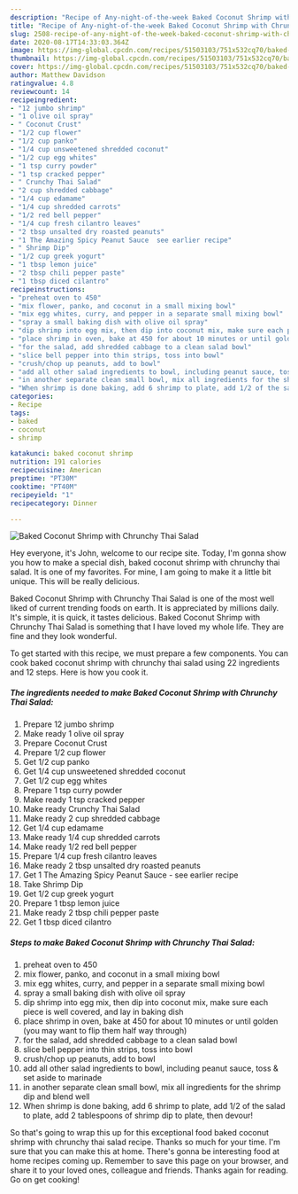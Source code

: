 ```yaml
---
description: "Recipe of Any-night-of-the-week Baked Coconut Shrimp with Chrunchy Thai Salad"
title: "Recipe of Any-night-of-the-week Baked Coconut Shrimp with Chrunchy Thai Salad"
slug: 2508-recipe-of-any-night-of-the-week-baked-coconut-shrimp-with-chrunchy-thai-salad
date: 2020-08-17T14:33:03.364Z
image: https://img-global.cpcdn.com/recipes/51503103/751x532cq70/baked-coconut-shrimp-with-chrunchy-thai-salad-recipe-main-photo.jpg
thumbnail: https://img-global.cpcdn.com/recipes/51503103/751x532cq70/baked-coconut-shrimp-with-chrunchy-thai-salad-recipe-main-photo.jpg
cover: https://img-global.cpcdn.com/recipes/51503103/751x532cq70/baked-coconut-shrimp-with-chrunchy-thai-salad-recipe-main-photo.jpg
author: Matthew Davidson
ratingvalue: 4.8
reviewcount: 14
recipeingredient:
- "12 jumbo shrimp"
- "1 olive oil spray"
- " Coconut Crust"
- "1/2 cup flower"
- "1/2 cup panko"
- "1/4 cup unsweetened shredded coconut"
- "1/2 cup egg whites"
- "1 tsp curry powder"
- "1 tsp cracked pepper"
- " Crunchy Thai Salad"
- "2 cup shredded cabbage"
- "1/4 cup edamame"
- "1/4 cup shredded carrots"
- "1/2 red bell pepper"
- "1/4 cup fresh cilantro leaves"
- "2 tbsp unsalted dry roasted peanuts"
- "1 The Amazing Spicy Peanut Sauce  see earlier recipe"
- " Shrimp Dip"
- "1/2 cup greek yogurt"
- "1 tbsp lemon juice"
- "2 tbsp chili pepper paste"
- "1 tbsp diced cilantro"
recipeinstructions:
- "preheat oven to 450"
- "mix flower, panko, and coconut in a small mixing bowl"
- "mix egg whites, curry, and pepper in a separate small mixing bowl"
- "spray a small baking dish with olive oil spray"
- "dip shrimp into egg mix, then dip into coconut mix, make sure each piece is well covered, and lay in baking dish"
- "place shrimp in oven, bake at 450 for about 10 minutes or until golden (you may want to flip them half way through)"
- "for the salad, add shredded cabbage to a clean salad bowl"
- "slice bell pepper into thin strips, toss into bowl"
- "crush/chop up peanuts, add to bowl"
- "add all other salad ingredients to bowl, including peanut sauce, toss &amp; set aside to marinade"
- "in another separate clean small bowl, mix all ingredients for the shrimp dip and blend well"
- "When shrimp is done baking, add 6 shrimp to plate, add 1/2 of the salad to plate, add 2 tablespoons of shrimp dip to plate, then devour!"
categories:
- Recipe
tags:
- baked
- coconut
- shrimp

katakunci: baked coconut shrimp 
nutrition: 191 calories
recipecuisine: American
preptime: "PT30M"
cooktime: "PT40M"
recipeyield: "1"
recipecategory: Dinner

---
```



![Baked Coconut Shrimp with Chrunchy Thai Salad](https://img-global.cpcdn.com/recipes/51503103/751x532cq70/baked-coconut-shrimp-with-chrunchy-thai-salad-recipe-main-photo.jpg)

Hey everyone, it's John, welcome to our recipe site. Today, I'm gonna show you how to make a special dish, baked coconut shrimp with chrunchy thai salad. It is one of my favorites. For mine, I am going to make it a little bit unique. This will be really delicious.



Baked Coconut Shrimp with Chrunchy Thai Salad is one of the most well liked of current trending foods on earth. It is appreciated by millions daily. It's simple, it is quick, it tastes delicious. Baked Coconut Shrimp with Chrunchy Thai Salad is something that I have loved my whole life. They are fine and they look wonderful.


To get started with this recipe, we must prepare a few components. You can cook baked coconut shrimp with chrunchy thai salad using 22 ingredients and 12 steps. Here is how you cook it.

<!--inarticleads1-->

##### The ingredients needed to make Baked Coconut Shrimp with Chrunchy Thai Salad:

1. Prepare 12 jumbo shrimp
1. Make ready 1 olive oil spray
1. Prepare  Coconut Crust
1. Prepare 1/2 cup flower
1. Get 1/2 cup panko
1. Get 1/4 cup unsweetened shredded coconut
1. Get 1/2 cup egg whites
1. Prepare 1 tsp curry powder
1. Make ready 1 tsp cracked pepper
1. Make ready  Crunchy Thai Salad
1. Make ready 2 cup shredded cabbage
1. Get 1/4 cup edamame
1. Make ready 1/4 cup shredded carrots
1. Make ready 1/2 red bell pepper
1. Prepare 1/4 cup fresh cilantro leaves
1. Make ready 2 tbsp unsalted dry roasted peanuts
1. Get 1 The Amazing Spicy Peanut Sauce - see earlier recipe
1. Take  Shrimp Dip
1. Get 1/2 cup greek yogurt
1. Prepare 1 tbsp lemon juice
1. Make ready 2 tbsp chili pepper paste
1. Get 1 tbsp diced cilantro




<!--inarticleads2-->

##### Steps to make Baked Coconut Shrimp with Chrunchy Thai Salad:

1. preheat oven to 450
1. mix flower, panko, and coconut in a small mixing bowl
1. mix egg whites, curry, and pepper in a separate small mixing bowl
1. spray a small baking dish with olive oil spray
1. dip shrimp into egg mix, then dip into coconut mix, make sure each piece is well covered, and lay in baking dish
1. place shrimp in oven, bake at 450 for about 10 minutes or until golden (you may want to flip them half way through)
1. for the salad, add shredded cabbage to a clean salad bowl
1. slice bell pepper into thin strips, toss into bowl
1. crush/chop up peanuts, add to bowl
1. add all other salad ingredients to bowl, including peanut sauce, toss &amp; set aside to marinade
1. in another separate clean small bowl, mix all ingredients for the shrimp dip and blend well
1. When shrimp is done baking, add 6 shrimp to plate, add 1/2 of the salad to plate, add 2 tablespoons of shrimp dip to plate, then devour!




So that's going to wrap this up for this exceptional food baked coconut shrimp with chrunchy thai salad recipe. Thanks so much for your time. I'm sure that you can make this at home. There's gonna be interesting food at home recipes coming up. Remember to save this page on your browser, and share it to your loved ones, colleague and friends. Thanks again for reading. Go on get cooking!
